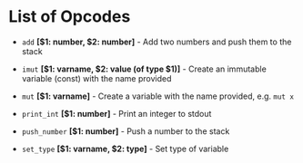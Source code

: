 # List of Opcodes

*   `add` **[$1: number, $2: number]** - Add two numbers and push them to the stack

*   `imut` **[$1: varname, $2: value (of type $1)]** - Create an immutable variable (const) with the name provided

*   `mut` **[$1: varname]** - Create a variable with the name provided, e.g. `mut x`

*   `print_int` **[$1: number]** - Print an integer to stdout

*   `push_number` **[$1: number]** - Push a number to the stack 

*   `set_type` **[$1: varname, $2: type]** - Set type of variable


